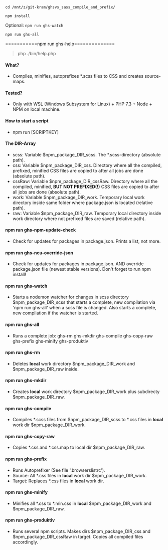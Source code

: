 `cd /mnt/z/git-kram/ghsvs_sass_compile_and_prefix/`

`npm install`

Optional: `npm run ghs-watch`

`npm run ghs-all`

===========npm run ghs-help==============
> php ./bin/help.php

#### What?
- Compiles, minifies, autoprefixes *.scss files to CSS and creates source-maps.

#### Tested?
- Only with WSL (Windows Subsystem for Linux) + PHP 7.3 + Node + NPM on local machine.

#### How to start a script
- npm run [SCRIPTKEY]

#### The DIR-Array
- scss: Variable $npm_package_DIR_scss. The *.scss-directory (absolute path).
- css: Variable $npm_package_DIR_css. Directory where all the compiled, prefixed, minified CSS files are copied to after all jobs are done (absolute path).
- cssRaw: Variable $npm_package_DIR_cssRaw. Directory where all the compiled, minified, **BUT NOT PREFIXED(!)** CSS files are copied to after all jobs are done (absolute path).
- work: Variable $npm_package_DIR_work. Temporary local work directory inside same folder where package.json is located (relative path).
- raw: Variable $npm_package_DIR_raw. Temporary local directory inside work directory where not prefixed files are saved (relative path).

#### npm run ghs-npm-update-check
- Check for updates for packages in package.json. Prints a list, not more.

#### npm run ghs-ncu-override-json
- Check for updates for packages in package.json. AND override package.json file (newest stable versions). Don't forget to run npm install!

#### npm run ghs-watch
- Starts a nodemon watcher for changes in scss directory $npm_package_DIR_scss that starts a complete, new compilation via 'npm run ghs-all' when a scss file is changed. Also starts a complete, new compilation if the watcher is started.

#### npm run ghs-all
- Runs a complete job: ghs-rm ghs-mkdir ghs-compile ghs-copy-raw ghs-prefix ghs-minify ghs-produktiv

#### npm run ghs-rm
- Deletes **local** work directory $npm_package_DIR_work and $npm_package_DIR_raw inside.

#### npm run ghs-mkdir
- Creates **local** work directory $npm_package_DIR_work plus subdirecty $npm_package_DIR_raw.

#### npm run ghs-compile
- Compiles *.scss files from $npm_package_DIR_scss to *.css files in **local** work dir $npm_package_DIR_work.

#### npm run ghs-copy-raw
- Copies *.css and *.css.map to local dir $npm_package_DIR_raw.

#### npm run ghs-prefix
- Runs Autoprefixer (See file '.browserslistrc'). 
- Source: All *.css files in **local** work dir $npm_package_DIR_work. 
- Target: Replaces *.css files in **local** work dir.

#### npm run ghs-minify
- Minifies all *.css to *.min.css in **local** $npm_package_DIR_work and $npm_package_DIR_raw.

#### npm run ghs-produktiv
- Runs several npm scripts. Makes dirs $npm_package_DIR_css and $npm_package_DIR_cssRaw in target. Copies all compiled files accordingly.

